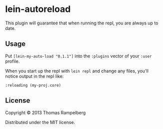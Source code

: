 # lein-autoreload

This plugin will guarantee that when running the repl, you are always up to date.

## Usage

Put `[lein-my-auto-load "0.1.1"]` into the `:plugins` vector of your
`:user` profile.

When you start up the repl with `lein repl` and change any files, you'll notice output in the repl like:

    :reloading (my-proj.core)

## License

Copyright © 2013 Thomas Rampelberg

Distributed under the MIT license.
